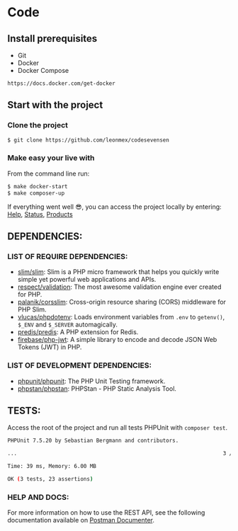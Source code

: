 # Code

## Install prerequisites

- Git
- Docker
- Docker Compose

```
https://docs.docker.com/get-docker
```

## Start with the project

### Clone the project

```bash
$ git clone https://github.com/leonmex/codesevensen
```

### Make easy your live with 

From the command line run:

```bash
$ make docker-start
$ make composer-up
```

If everything went well :sunglasses:, you can access the project locally by entering:
[Help](http://localhost:8000), 
[Status](http://localhost:8000/status), 
[Products](http://localhost:8000/api/v1/products) 


## DEPENDENCIES:

### LIST OF REQUIRE DEPENDENCIES:

- [slim/slim](https://github.com/slimphp/Slim): Slim is a PHP micro framework that helps you quickly write simple yet powerful web applications and APIs.
- [respect/validation](https://github.com/Respect/Validation): The most awesome validation engine ever created for PHP.
- [palanik/corsslim](https://github.com/palanik/CorsSlim): Cross-origin resource sharing (CORS) middleware for PHP Slim.
- [vlucas/phpdotenv](https://github.com/vlucas/phpdotenv): Loads environment variables from `.env` to `getenv()`, `$_ENV` and `$_SERVER` automagically.
- [predis/predis](https://github.com/phpredis/phpredis): A PHP extension for Redis.
- [firebase/php-jwt](https://github.com/firebase/php-jwt): A simple library to encode and decode JSON Web Tokens (JWT) in PHP.

### LIST OF DEVELOPMENT DEPENDENCIES:

- [phpunit/phpunit](https://github.com/sebastianbergmann/phpunit): The PHP Unit Testing framework.
- [phpstan/phpstan](https://github.com/phpstan/phpstan): PHPStan - PHP Static Analysis Tool.


## TESTS:

Access the root of the project and run all tests PHPUnit with `composer test`.

```bash
PHPUnit 7.5.20 by Sebastian Bergmann and contributors.

...                                                                 3 / 3 (100%)

Time: 39 ms, Memory: 6.00 MB

OK (3 tests, 23 assertions)
```

### HELP AND DOCS:

For more information on how to use the REST API, see the following documentation available on [Postman Documenter](https://documenter.getpostman.com/view/1915278/RztfwByr).
